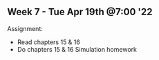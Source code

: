 ## Week 7 - Tue Apr 19th @7:00 '22

Assignment:
- Read chapters 15 & 16
- Do chapters 15 & 16 Simulation homework
